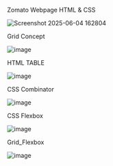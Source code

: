 Zomato Webpage HTML & CSS

![Screenshot 2025-06-04 162804](https://github.com/user-attachments/assets/3d5c8a62-1cbf-4826-87e9-81a3be929c78)

Grid Concept

![image](https://github.com/user-attachments/assets/6ca1512f-6df6-45ad-9f0e-d2513eacb918)

HTML TABLE

![image](https://github.com/user-attachments/assets/f0fbd863-08ff-486e-a2a2-68ef71401af8)


CSS Combinator

![image](https://github.com/user-attachments/assets/32c7fd7b-3685-4459-86d7-bc15fe2f6623)

CSS Flexbox

![image](https://github.com/user-attachments/assets/dca42862-1d35-4efa-a61e-35c348dfe7f9)

Grid_Flexbox


![image](https://github.com/user-attachments/assets/6b7d3286-4e9b-4fc6-a462-9f3b7637aee1)




